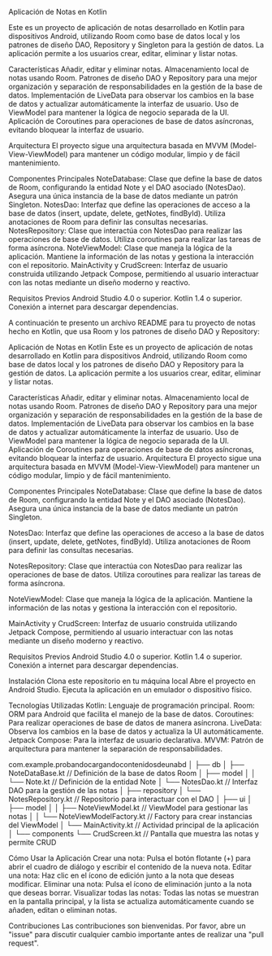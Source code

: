 Aplicación de Notas en Kotlin

Este es un proyecto de aplicación de notas desarrollado en Kotlin para dispositivos Android, utilizando Room como base de datos local y los patrones de diseño DAO, Repository y Singleton para la gestión de datos. 
La aplicación permite a los usuarios crear, editar, eliminar y listar notas.

Características
Añadir, editar y eliminar notas.
Almacenamiento local de notas usando Room.
Patrones de diseño DAO y Repository para una mejor organización y separación de responsabilidades en la gestión de la base de datos.
Implementación de LiveData para observar los cambios en la base de datos y actualizar automáticamente la interfaz de usuario.
Uso de ViewModel para mantener la lógica de negocio separada de la UI.
Aplicación de Coroutines para operaciones de base de datos asíncronas, evitando bloquear la interfaz de usuario.

Arquitectura
El proyecto sigue una arquitectura basada en MVVM (Model-View-ViewModel) para mantener un código modular, limpio y de fácil mantenimiento.

Componentes Principales
NoteDatabase: Clase que define la base de datos de Room, configurando la entidad Note y el DAO asociado (NotesDao). Asegura una única instancia de la base de datos mediante un patrón Singleton.
NotesDao: Interfaz que define las operaciones de acceso a la base de datos (insert, update, delete, getNotes, findById). Utiliza anotaciones de Room para definir las consultas necesarias.
NotesRepository: Clase que interactúa con NotesDao para realizar las operaciones de base de datos. Utiliza coroutines para realizar las tareas de forma asíncrona.
NoteViewModel: Clase que maneja la lógica de la aplicación. Mantiene la información de las notas y gestiona la interacción con el repositorio.
MainActivity y CrudScreen: Interfaz de usuario construida utilizando Jetpack Compose, permitiendo al usuario interactuar con las notas mediante un diseño moderno y reactivo.

Requisitos Previos
Android Studio 4.0 o superior.
Kotlin 1.4 o superior.
Conexión a internet para descargar dependencias.


A continuación te presento un archivo README para tu proyecto de notas hecho en Kotlin, que usa Room y los patrones de diseño DAO y Repository:

Aplicación de Notas en Kotlin
Este es un proyecto de aplicación de notas desarrollado en Kotlin para dispositivos Android, utilizando Room como base de datos local y los patrones de diseño DAO y Repository para la gestión de datos. La aplicación permite a los usuarios crear, editar, eliminar y listar notas.

Características
Añadir, editar y eliminar notas.
Almacenamiento local de notas usando Room.
Patrones de diseño DAO y Repository para una mejor organización y separación de responsabilidades en la gestión de la base de datos.
Implementación de LiveData para observar los cambios en la base de datos y actualizar automáticamente la interfaz de usuario.
Uso de ViewModel para mantener la lógica de negocio separada de la UI.
Aplicación de Coroutines para operaciones de base de datos asíncronas, evitando bloquear la interfaz de usuario.
Arquitectura
El proyecto sigue una arquitectura basada en MVVM (Model-View-ViewModel) para mantener un código modular, limpio y de fácil mantenimiento.

Componentes Principales
NoteDatabase: Clase que define la base de datos de Room, configurando la entidad Note y el DAO asociado (NotesDao). Asegura una única instancia de la base de datos mediante un patrón Singleton.

NotesDao: Interfaz que define las operaciones de acceso a la base de datos (insert, update, delete, getNotes, findById). Utiliza anotaciones de Room para definir las consultas necesarias.

NotesRepository: Clase que interactúa con NotesDao para realizar las operaciones de base de datos. Utiliza coroutines para realizar las tareas de forma asíncrona.

NoteViewModel: Clase que maneja la lógica de la aplicación. Mantiene la información de las notas y gestiona la interacción con el repositorio.

MainActivity y CrudScreen: Interfaz de usuario construida utilizando Jetpack Compose, permitiendo al usuario interactuar con las notas mediante un diseño moderno y reactivo.

Requisitos Previos
Android Studio 4.0 o superior.
Kotlin 1.4 o superior.
Conexión a internet para descargar dependencias.

Instalación
Clona este repositorio en tu máquina local
Abre el proyecto en Android Studio.
Ejecuta la aplicación en un emulador o dispositivo físico.

Tecnologías Utilizadas
Kotlin: Lenguaje de programación principal.
Room: ORM para Android que facilita el manejo de la base de datos.
Coroutines: Para realizar operaciones de base de datos de manera asíncrona.
LiveData: Observa los cambios en la base de datos y actualiza la UI automáticamente.
Jetpack Compose: Para la interfaz de usuario declarativa.
MVVM: Patrón de arquitectura para mantener la separación de responsabilidades.

com.example.probandocargandocontenidosdeunabd
│
├── db
│   ├── NoteDataBase.kt        // Definición de la base de datos Room
│   ├── model
│   │   └── Note.kt            // Definición de la entidad Note
│   └── NotesDao.kt            // Interfaz DAO para la gestión de las notas
│
├── repository
│   └── NotesRepository.kt     // Repositorio para interactuar con el DAO
│
├── ui
│   ├── model
│   │   ├── NoteViewModel.kt       // ViewModel para gestionar las notas
│   │   └── NoteViewModelFactory.kt // Factory para crear instancias del ViewModel
│   └── MainActivity.kt        // Actividad principal de la aplicación
│
└── components
    └── CrudScreen.kt          // Pantalla que muestra las notas y permite CRUD

Cómo Usar la Aplicación
Crear una nota: Pulsa el botón flotante (+) para abrir el cuadro de diálogo y escribir el contenido de la nueva nota.
Editar una nota: Haz clic en el ícono de edición junto a la nota que deseas modificar.
Eliminar una nota: Pulsa el ícono de eliminación junto a la nota que deseas borrar.
Visualizar todas las notas: Todas las notas se muestran en la pantalla principal, y la lista se actualiza automáticamente cuando se añaden, editan o eliminan notas.

Contribuciones
Las contribuciones son bienvenidas. Por favor, abre un "issue" para discutir cualquier cambio importante antes de realizar una "pull request".
